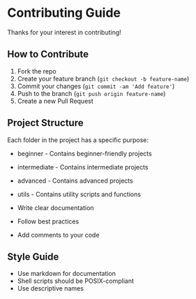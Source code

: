 # Contributing Guide

Thanks for your interest in contributing!

## How to Contribute

1. Fork the repo
2. Create your feature branch (`git checkout -b feature-name`)
3. Commit your changes (`git commit -am 'Add feature'`)
4. Push to the branch (`git push origin feature-name`)
5. Create a new Pull Request

## Project Structure

Each folder in the project has a specific purpose:
 - beginner - Contains beginner-friendly projects
 - intermediate - Contains intermediate projects
 - advanced - Contains advanced projects
 - utils - Contains utility scripts and functions

- Write clear documentation
- Follow best practices
- Add comments to your code

## Style Guide

- Use markdown for documentation
- Shell scripts should be POSIX-compliant
- Use descriptive names
